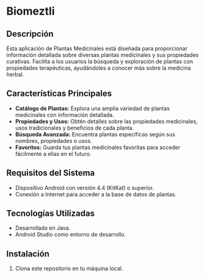 # Biomeztli

## Descripción
Esta aplicación de Plantas Medicinales está diseñada para proporcionar información detallada sobre diversas plantas medicinales y sus propiedades curativas. Facilita a los usuarios la búsqueda y exploración de plantas con propiedades terapéuticas, ayudándoles a conocer más sobre la medicina herbal.

## Características Principales
- **Catálogo de Plantas:** Explora una amplia variedad de plantas medicinales con información detallada.
- **Propiedades y Usos:** Obtén detalles sobre las propiedades medicinales, usos tradicionales y beneficios de cada planta.
- **Búsqueda Avanzada:** Encuentra plantas específicas según sus nombres, propiedades o usos.
- **Favoritos:** Guarda tus plantas medicinales favoritas para acceder fácilmente a ellas en el futuro.

## Requisitos del Sistema
- Dispositivo Android con versión 4.4 (KitKat) o superior.
- Conexión a Internet para acceder a la base de datos de plantas.

## Tecnologías Utilizadas
- Desarrollado en Java.
- Android Studio como entorno de desarrollo.

## Instalación
1. Clona este repositorio en tu máquina local.
